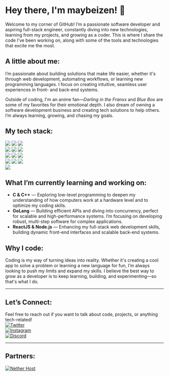 # Hey there, I'm maybeizen! 👋

Welcome to my corner of GitHub! I’m a passionate software developer and aspiring full-stack engineer, constantly diving into new technologies, learning from my projects, and growing as a coder. This is where I share the code I’ve been working on, along with some of the tools and technologies that excite me the most.

## A little about me:
I’m passionate about building solutions that make life easier, whether it's through web development, automating workflows, or learning new programming languages. I focus on creating intuitive, seamless user experiences in front- and back-end systems.  

Outside of coding, I'm an anime fan—*Darling in the Franxx* and *Blue Box* are some of my favorites for their emotional depth. I also dream of owning a software development business and creating tech solutions to help others. I’m always learning, growing, and chasing my goals.

## My tech stack:  
[![](https://img.shields.io/badge/ReactJS-black?style=for-the-badge&logo=react)](https://reactjs.org) [![](https://img.shields.io/badge/Node.js-black?style=for-the-badge&logo=node.js)](https://nodejs.org) [![](https://img.shields.io/badge/JavaScript-black?style=for-the-badge&logo=javascript)](https://developer.mozilla.org/en-US/docs/Web/JavaScript)  
[![](https://img.shields.io/badge/HTML5-black?style=for-the-badge&logo=html5)](https://developer.mozilla.org/en-US/docs/Web/HTML) [![](https://img.shields.io/badge/CSS3-black?style=for-the-badge&logo=css3)](https://developer.mozilla.org/en-US/docs/Web/CSS) [![](https://img.shields.io/badge/MongoDB-black?style=for-the-badge&logo=mongodb)](https://www.mongodb.com)  
[![](https://img.shields.io/badge/MySQL-black?style=for-the-badge&logo=mysql)](https://www.mysql.com) [![](https://img.shields.io/badge/Bash-black?style=for-the-badge&logo=gnu%20bash)](https://www.gnu.org/software/bash/) [![](https://img.shields.io/badge/Nginx-black?style=for-the-badge&logo=nginx)](https://www.nginx.com)  
[![](https://img.shields.io/badge/Python-black?style=for-the-badge&logo=python)](https://www.python.org) [![](https://img.shields.io/badge/LUA-black?style=for-the-badge&logo=lua)](https://www.lua.org) [![](https://img.shields.io/badge/Cloudflare-black?style=for-the-badge&logo=cloudflare)](https://www.cloudflare.com)  
[![](https://img.shields.io/badge/npm-black?style=for-the-badge&logo=npm)](https://www.npmjs.com)

## What I’m currently learning and working on:  
- **C & C++** — Exploring low-level programming to deepen my understanding of how computers work at a hardware level and to optimize my coding skills.  
- **GoLang** — Building efficient APIs and diving into concurrency, perfect for scalable and high-performance systems. I’m focusing on developing robust, multi-step software for complex applications.  
- **ReactJS & Node.js** — Enhancing my full-stack web development skills, building dynamic front-end interfaces and scalable back-end systems.  

## Why I code:
Coding is my way of turning ideas into reality. Whether it's creating a cool app to solve a problem or learning a new language for fun, I’m always looking to push my limits and expand my skills. I believe the best way to grow as a developer is to keep learning, building, and experimenting—so that's what I do.

---

## Let’s Connect:
Feel free to reach out if you want to talk about code, projects, or anything tech-related!  
[![Twitter](https://img.shields.io/badge/Twitter-black?style=for-the-badge&logo=x)](https://x.com/maybeizen)  
[![Instagram](https://img.shields.io/badge/Instagram-black?style=for-the-badge&logo=instagram)](https://instagram.com/maybeizen)  
[![Discord](https://img.shields.io/badge/maybeizen-%235C6AE2?style=for-the-badge&logo=discord&logoColor=fff&labelColor=%235C6AE2)](https://discord.com/users/924513291806580736)

---

## Partners:
[![Nether Host](https://img.shields.io/badge/Nether%20Host-black?style=for-the-badge&logo=discord&logoColor=fff&labelColor=%239d0e0e&color=%239d0e0e)](https://nether.host)
